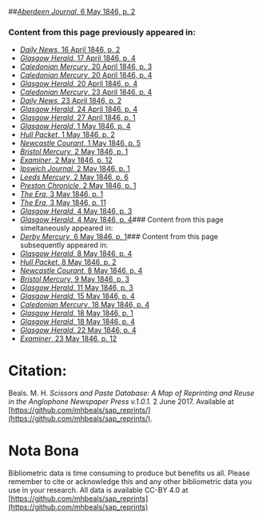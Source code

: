 ##[*Aberdeen Journal*, 6 May 1846, p. 2](https://mhbeals.github.io/sap_html/Aberdeen-Journal/Aberdeen-Journal-6-May-1846-p-2)

### Content from this page previously appeared in:
+ [*Daily News*, 16 April 1846, p. 2](https://mhbeals.github.io/sap_html/Daily-News/Daily-News-16-April-1846-p-2)
+ [*Glasgow Herald*, 17 April 1846, p. 4](https://mhbeals.github.io/sap_html/Glasgow-Herald/Glasgow-Herald-17-April-1846-p-4)
+ [*Caledonian Mercury*, 20 April 1846, p. 3](https://mhbeals.github.io/sap_html/Caledonian-Mercury/Caledonian-Mercury-20-April-1846-p-3)
+ [*Caledonian Mercury*, 20 April 1846, p. 4](https://mhbeals.github.io/sap_html/Caledonian-Mercury/Caledonian-Mercury-20-April-1846-p-4)
+ [*Glasgow Herald*, 20 April 1846, p. 4](https://mhbeals.github.io/sap_html/Glasgow-Herald/Glasgow-Herald-20-April-1846-p-4)
+ [*Caledonian Mercury*, 23 April 1846, p. 4](https://mhbeals.github.io/sap_html/Caledonian-Mercury/Caledonian-Mercury-23-April-1846-p-4)
+ [*Daily News*, 23 April 1846, p. 2](https://mhbeals.github.io/sap_html/Daily-News/Daily-News-23-April-1846-p-2)
+ [*Glasgow Herald*, 24 April 1846, p. 4](https://mhbeals.github.io/sap_html/Glasgow-Herald/Glasgow-Herald-24-April-1846-p-4)
+ [*Glasgow Herald*, 27 April 1846, p. 1](https://mhbeals.github.io/sap_html/Glasgow-Herald/Glasgow-Herald-27-April-1846-p-1)
+ [*Glasgow Herald*, 1 May 1846, p. 4](https://mhbeals.github.io/sap_html/Glasgow-Herald/Glasgow-Herald-1-May-1846-p-4)
+ [*Hull Packet*, 1 May 1846, p. 2](https://mhbeals.github.io/sap_html/Hull-Packet/Hull-Packet-1-May-1846-p-2)
+ [*Newcastle Courant*, 1 May 1846, p. 5](https://mhbeals.github.io/sap_html/Newcastle-Courant/Newcastle-Courant-1-May-1846-p-5)
+ [*Bristol Mercury*, 2 May 1846, p. 1](https://mhbeals.github.io/sap_html/Bristol-Mercury/Bristol-Mercury-2-May-1846-p-1)
+ [*Examiner*, 2 May 1846, p. 12](https://mhbeals.github.io/sap_html/Examiner/Examiner-2-May-1846-p-12)
+ [*Ipswich Journal*, 2 May 1846, p. 1](https://mhbeals.github.io/sap_html/Ipswich-Journal/Ipswich-Journal-2-May-1846-p-1)
+ [*Leeds Mercury*, 2 May 1846, p. 6](https://mhbeals.github.io/sap_html/Leeds-Mercury/Leeds-Mercury-2-May-1846-p-6)
+ [*Preston Chronicle*, 2 May 1846, p. 1](https://mhbeals.github.io/sap_html/Preston-Chronicle/Preston-Chronicle-2-May-1846-p-1)
+ [*The Era*, 3 May 1846, p. 1](https://mhbeals.github.io/sap_html/The-Era/The-Era-3-May-1846-p-1)
+ [*The Era*, 3 May 1846, p. 11](https://mhbeals.github.io/sap_html/The-Era/The-Era-3-May-1846-p-11)
+ [*Glasgow Herald*, 4 May 1846, p. 3](https://mhbeals.github.io/sap_html/Glasgow-Herald/Glasgow-Herald-4-May-1846-p-3)
+ [*Glasgow Herald*, 4 May 1846, p. 4](https://mhbeals.github.io/sap_html/Glasgow-Herald/Glasgow-Herald-4-May-1846-p-4)### Content from this page simeltaneously appeared in:
+ [*Derby Mercury*, 6 May 1846, p. 1](https://mhbeals.github.io/sap_html/Derby-Mercury/Derby-Mercury-6-May-1846-p-1)### Content from this page subsequently appeared in:
+ [*Glasgow Herald*, 8 May 1846, p. 4](https://mhbeals.github.io/sap_html/Glasgow-Herald/Glasgow-Herald-8-May-1846-p-4)
+ [*Hull Packet*, 8 May 1846, p. 2](https://mhbeals.github.io/sap_html/Hull-Packet/Hull-Packet-8-May-1846-p-2)
+ [*Newcastle Courant*, 8 May 1846, p. 4](https://mhbeals.github.io/sap_html/Newcastle-Courant/Newcastle-Courant-8-May-1846-p-4)
+ [*Bristol Mercury*, 9 May 1846, p. 3](https://mhbeals.github.io/sap_html/Bristol-Mercury/Bristol-Mercury-9-May-1846-p-3)
+ [*Glasgow Herald*, 11 May 1846, p. 3](https://mhbeals.github.io/sap_html/Glasgow-Herald/Glasgow-Herald-11-May-1846-p-3)
+ [*Glasgow Herald*, 15 May 1846, p. 4](https://mhbeals.github.io/sap_html/Glasgow-Herald/Glasgow-Herald-15-May-1846-p-4)
+ [*Caledonian Mercury*, 18 May 1846, p. 4](https://mhbeals.github.io/sap_html/Caledonian-Mercury/Caledonian-Mercury-18-May-1846-p-4)
+ [*Glasgow Herald*, 18 May 1846, p. 1](https://mhbeals.github.io/sap_html/Glasgow-Herald/Glasgow-Herald-18-May-1846-p-1)
+ [*Glasgow Herald*, 18 May 1846, p. 4](https://mhbeals.github.io/sap_html/Glasgow-Herald/Glasgow-Herald-18-May-1846-p-4)
+ [*Glasgow Herald*, 22 May 1846, p. 4](https://mhbeals.github.io/sap_html/Glasgow-Herald/Glasgow-Herald-22-May-1846-p-4)
+ [*Examiner*, 23 May 1846, p. 12](https://mhbeals.github.io/sap_html/Examiner/Examiner-23-May-1846-p-12)
                    
# Citation: 

Beals. M. H. *Scissors and Paste Database: A Map of Reprinting and Reuse in the Anglophone Newspaper Press v.1.0.1.* 2 June 2017. Available at [https://github.com/mhbeals/sap_reprints/](https://github.com/mhbeals/sap_reprints/). 
                    
# Nota Bona

Bibliometric data is time consuming to produce but benefits us all. Please remember to cite or acknowledge this and any other bibliometric data you use in your research. All data is available CC-BY 4.0 at [https://github.com/mhbeals/sap_reprints](https://github.com/mhbeals/sap_reprints)